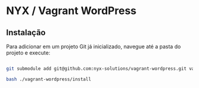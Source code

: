 # NYX / Vagrant WordPress

## Instalação

Para adicionar em um projeto Git já inicializado, navegue até a pasta do projeto e execute:

```bash

git submodule add git@github.com:nyx-solutions/vagrant-wordpress.git vagrant-wordpress

bash ./vagrant-wordpress/install

```
